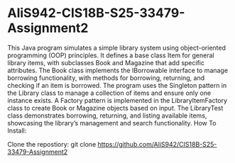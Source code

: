 # AliS942-CIS18B-S25-33479-Assignment2
This Java program simulates a simple library system using object-oriented programming (OOP) principles. It defines a base class Item for general library items, with subclasses Book and Magazine that add specific attributes. The Book class implements the IBorrowable interface to manage borrowing functionality, with methods for borrowing, returning, and checking if an item is borrowed. The program uses the Singleton pattern in the Library class to manage a collection of items and ensure only one instance exists. A Factory pattern is implemented in the LibraryItemFactory class to create Book or Magazine objects based on input. The LibraryTest class demonstrates borrowing, returning, and listing available items, showcasing the library’s management and search functionality.
How To Install:

Clone the repostiory:
git clone https://github.com/AliS942/CIS18B-S25-33479-Assignment2
